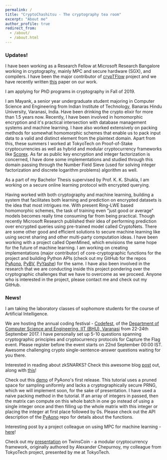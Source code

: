 ```yaml
---
permalink: /
title: "CryptoChashitsu - The cryptography tea room"
excerpt: "About me"
author_profile: true
redirect_from: 
  - /about/
  - /about.html
---
```


### Updates!
I have been working as a Research Fellow at Microsoft Research Bangalore working in cryptography, mainly MPC and secure hardware (SGX), and compilers. I have been the major contributor of <a href = "https://github.com/mpc-msri/EzPC">crypTFlow</a> project and we have recently written <a href = "https://eprint.iacr.org/2019/1049.pdf">this</a> paper on our work.

I am applying for PhD programs in cryptography in Fall of 2019.

I am Mayank, a senior year undergraduate student majoring in Computer Science and Engineering from Indian Institute of Technology, Banaras Hindu University, Varanasi, India. Have been drinking the crypto elixir for more than 1.5 years now. Recently, I have been involved in homomorphic encryption and it's practical intersection with database management systems and machine learning. I have also worked extensively on packing methods for somewhat homomorphic schemes that enable us to pack input data to a valid and distinct element from the plaintext domain. Apart from this, these summers I worked at TokyoTech on Proof-of-Stake cryptocurrencies as well as hybrid and modular cryptocurrency frameworks like <a href = "https://github.com/ScorexFoundation/Scorex">Scorex</a>. As far as public key encryption and integer factorization is concerned, I have done some implementations and studied through this domain passing through the Number Field Sieve (used for solving integer factorization and discrete logarithm problems) algorithm as well. 

As a part of my Bachelor Thesis supervised by Prof. K. K. Shukla, I am working on a secure online learning protocol with encrypted querying.

Having worked with both cryptography and machine learning, building a system that facilitates both learning and prediction on encrypted datasets is the idea that most intrigues me. With present Ring-LWE based homomorphic schemes, the task of training even "just good or average" models becomes really time consuming far from being practical. Though recently Microsoft Research published their idea of performing prediction over encrypted queries using pre-trained model called CryptoNets. There are some other good and efficient solutions to secure machine learning like using secret sharing and other multi-party computation ideas. I have been working with a project called OpenMined, which envisions the same hope for the future of machine learning. I am working on creating implementations (major contributor) of core-cryptographic functions for the project and building Python APIs (check out my GitHub for the repos <a href = "https://github.com/OpenMined/PyAono">PyAono</a>, <a href = "https://github.com/OpenMined/PyBV">PyBV</a>, <a href = "https://github.com/OpenMined/PyYashe">PyYashe</a>) for the same. I have also been involved in the research that we are conducting inside this project pondering over the cryptographic challenges that we have to overcome as we proceed. Anyone who is interested in the project, please contact me and check out my GitHub.

### News!

I am taking the laboratory classes of sophomore students for the course of Artificial Intelligence.

We are hosting the annual coding festival - <a href = "http://codefest.tech/">Codefest</a>, of the <a href = "http://www.iitbhu.ac.in/cse/">Department of Computer Science and Engineering, IIT (BHU), Varanasi</a> from 22-24th September 2017. I have personally set up 5-10 questions spanning cryptographic principles and cryptocurrency protocols for Capture the Flag event. Please register before the event starts on 22nd September 00:00 IST. Awesome challenging crypto single-sentence-answer questions waiting for you there.

Interested in reading about zkSNARKS? Check this awesome blog <a href = "https://media.consensys.net/introduction-to-zksnarks-with-examples-3283b554fc3b">post</a> out, along with <a href = "https://blog.ethereum.org/2016/12/05/zksnarks-in-a-nutshell/">this</a>!

Check out this <a href = "https://www.youtube.com/watch?v=jKKafEBx5P4">demo</a> of PyAono's first release. This tutorial uses a pruned space for sampling uniformly and lacks a cryptographically secure PRNG, which we will implement soon, for the sake of presentation. I have used a naive packing method in the tutorial. If an array of integers in passed, then the matrix can compute on this whole batch in one go instead of using a single integer once and then filling up the whole matrix with this integer or placing the integer at first place followed by 0s. Please check out the API description of the <a href = "https://github.com/OpenMined/PyAono">PyAono</a> repo for details about the functions.

Interesting post by a project colleague on using MPC for machine learning - <a href = "https://mortendahl.github.io/2017/04/17/private-deep-learning-with-mpc/">here</a>!

Check out my <a href = "https://mayank0403.github.io/files/twinscoin.pdf">presentation</a> on TwinsCoin - a modular cryptocurrency framework, originally authored by Alexander Chepurnoy, my colleague from TokyoTech project, presented by me at TokyoTech.
